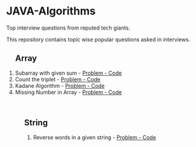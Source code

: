 # JAVA-Algorithms
Top interview questions from reputed tech giants.

This repository contains topic wise popular questions asked in interviews.


<ol>
  <h2>Array</h2>
  <li>Subarray with given sum  - <a href="https://practice.geeksforgeeks.org/problems/subarray-with-given-sum/0">Problem - </a> <a href="https://github.com/AjjuSingh/JAVA-Algorithms/blob/master/Interview%20Questions/Array/SubarraySum.java">Code</a></li>
  <li>Count the triplet - <a href="https://practice.geeksforgeeks.org/problems/count-the-triplets/0">Problem - </a> <a href="https://github.com/AjjuSingh/JAVA-Algorithms/blob/master/Interview%20Questions/Array/CountTriplet.java">Code</a></li>
  <li>Kadane Algorithm - <a href="https://practice.geeksforgeeks.org/problems/kadanes-algorithm/0">Problem - </a> <a href="https://github.com/AjjuSingh/JAVA-Algorithms/blob/master/Interview%20Questions/Array/KadaneAlgorithm.java">Code</a></li>
  <li>Missing Number in Array - <a href="https://practice.geeksforgeeks.org/problems/missing-number-in-array/0">Problem - </a> <a href="https://github.com/AjjuSingh/JAVA-Algorithms/blob/master/Interview%20Questions/Array/MissingNumber.java">Code</a></li>  
<ol>
  <br>
<h2>String</h2>
<ol>
  <li>Reverse words in a given string  - <a href="https://practice.geeksforgeeks.org/problems/reverse-words-in-a-given-string/0">Problem - </a> <a href="https://github.com/AjjuSingh/JAVA-Algorithms/blob/master/Interview%20Questions/String/reversewords.java">Code</a></li>
<ol>
